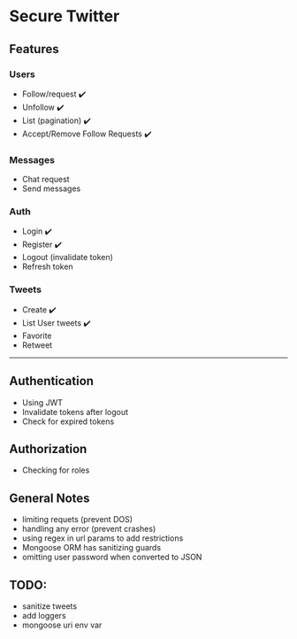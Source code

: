 # Secure Twitter

## Features

### Users

- Follow/request :heavy_check_mark:
- Unfollow :heavy_check_mark:
- List (pagination) :heavy_check_mark:
- Accept/Remove Follow Requests :heavy_check_mark:

### Messages

- Chat request
- Send messages

### Auth

- Login :heavy_check_mark:
- Register :heavy_check_mark:
- Logout (invalidate token)
- Refresh token

### Tweets

- Create :heavy_check_mark:
- List User tweets :heavy_check_mark:
- Favorite
- Retweet

---

## Authentication

- Using JWT
- Invalidate tokens after logout
- Check for expired tokens

## Authorization

- Checking for roles

## General Notes

- limiting requets (prevent DOS)
- handling any error (prevent crashes)
- using regex in url params to add restrictions
- Mongoose ORM has sanitizing guards
- omitting user password when converted to JSON

## TODO:

- sanitize tweets
- add loggers
- mongoose uri env var
